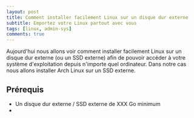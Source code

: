 ```yaml
---
layout: post
title: Comment installer facilement Linux sur un disque dur externe
subtitle: Emportez votre Linux partout avec vous
tags: [linux, admin-sys]
comments: true
---
```


Aujourd'hui nous allons voir comment installer facilement Linux sur un disque dur externe (ou un SSD externe) afin de pouvoir accéder à votre système d'exploitation depuis n'importe quel ordinateur.
Dans notre cas nous allons installer Arch Linux sur un SSD externe.

## Prérequis

- Un disque dur externe / SSD externe de XXX Go minimum
- 